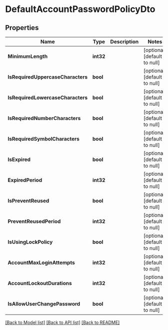 # DefaultAccountPasswordPolicyDto

## Properties
Name | Type | Description | Notes
------------ | ------------- | ------------- | -------------
**MinimumLength** | **int32** |  | [optional] [default to null]
**IsRequiredUppercaseCharacters** | **bool** |  | [optional] [default to null]
**IsRequiredLowercaseCharacters** | **bool** |  | [optional] [default to null]
**IsRequiredNumberCharacters** | **bool** |  | [optional] [default to null]
**IsRequiredSymbolCharacters** | **bool** |  | [optional] [default to null]
**IsExpired** | **bool** |  | [optional] [default to null]
**ExpiredPeriod** | **int32** |  | [optional] [default to null]
**IsPreventReused** | **bool** |  | [optional] [default to null]
**PreventReusedPeriod** | **int32** |  | [optional] [default to null]
**IsUsingLockPolicy** | **bool** |  | [optional] [default to null]
**AccountMaxLoginAttempts** | **int32** |  | [optional] [default to null]
**AccountLockoutDurations** | **int32** |  | [optional] [default to null]
**IsAllowUserChangePassword** | **bool** |  | [optional] [default to null]

[[Back to Model list]](../README.md#documentation-for-models) [[Back to API list]](../README.md#documentation-for-api-endpoints) [[Back to README]](../README.md)

